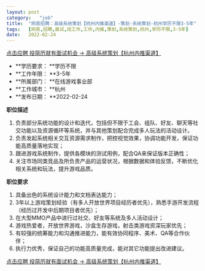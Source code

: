 ```yaml
---
layout:	post
category:	"job"
title:	"网易招聘：高级系统策划【杭州内推渠道】-策划-系统策划-杭州学历不限3-5年"
tags:	[网易,招聘,面试,找工作,工作,内推,策划,系统策划,杭州,学历不限,3-5年]
date:	2022-02-24
---
```


[点击应聘 投简历就有面试机会 -> 高级系统策划【杭州内推渠道】](http://mobile.bole.netease.com/bole/boleDetail?id=38248&employeeId=346f03c3cda5f04c&key=all)



- **学历要求： **学历不限
- **工作年限： **3-5年
- **所属部门： **在线游戏事业部
- **工作城市： **杭州
- **发布日期： **2022-02-24



**职位描述**
1. 负责部分系统功能的设计和迭代，包括但不限于工会、组队、好友、聊天等社交功能以及资源循环等系统，并与其他策划配合完成多人玩法的活动设计。
2. 负责发起系统相关交互资源需求制作，把控视觉效果，协调功能开发，保证功能高质量落地实现；
3. 跟进游戏系统制作，提供各模块的测试用例，配合QA来保证版本正确性；
4. 关注市场同类竞品及所负责产品的运营状况，根据数据和体验反馈，不断优化相关系统和玩法，提升游戏品质。



**职位要求**
1. 具备出色的系统设计能力和文档表达能力；
2. 3年以上游戏策划经验（有多人开放世界项目经历者优先），熟悉手游开发流程（经历过开发中后期项目者优先）；
3. 在大型MMO产品中进行过社交、好友等系统及多人活动设计；
4. 游戏热爱者，开放世界游戏，沙盒生存游戏，射击类游戏资深玩家优先；
5. 有较强的统筹能力和沟通推进能力，能有效协同程序、美术、QA等合作伙伴；
6. 执行力优秀，保证自己的功能高质量完成，能对其它功能提出改进建议。



[点击应聘 投简历就有面试机会 -> 高级系统策划【杭州内推渠道】](http://mobile.bole.netease.com/bole/boleDetail?id=38248&employeeId=346f03c3cda5f04c&key=all)